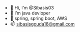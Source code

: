 - 👋 Hi, I’m @Sibasis03
- 👀 I’m java devloper
- 🌱 spring, spring boot, AWS 
- 📫 sibasisgouda18@gmail.com


<!---
Sibasis03/Sibasis03 is a ✨ special ✨ repository because its `README.md` (this file) appears on your GitHub profile.
You can click the Preview link to take a look at your changes.
--->
